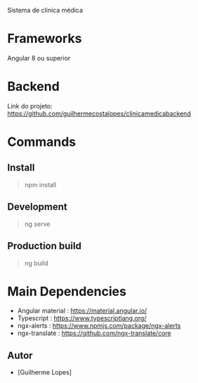 Sistema de clinica médica

# Frameworks

Angular 8 ou superior

# Backend

Link do projeto: https://github.com/guilhermecostalopes/clinicamedicabackend

# Commands

## Install

> npm install

## Development

> ng serve

## Production build

> ng build

# Main Dependencies

- Angular material : https://material.angular.io/
- Typescript : https://www.typescriptlang.org/
- ngx-alerts : https://www.npmjs.com/package/ngx-alerts
- ngx-translate : https://github.com/ngx-translate/core

## Autor

- [Guilherme Lopes]
